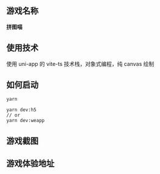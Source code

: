 ## 游戏名称

**拼图喵**

## 使用技术

使用 uni-app 的 vite-ts 技术栈，对象式编程，纯 canvas 绘制

## 如何启动

```
yarn

yarn dev:h5
// or
yarn dev:weapp
```

## 游戏截图

## 游戏体验地址


